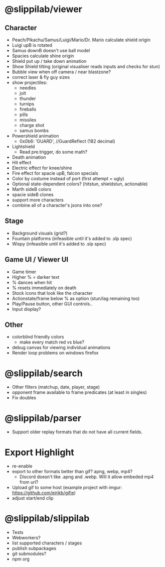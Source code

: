 # @slippilab/viewer

## Character

- Peach/Pikachu/Samus/Luigi/Mario/Dr. Mario calculate shield origin
- Luigi upB is rotated
- Samus downB doesn't use ball model
- Spacies calculate shine origin
- Shield put up / take down animation
- Show Shield tilting (original visualiser reads inputs and checks for stun)
- Bubble view when off camera / near blastzone?
- correct laser & fly guy sizes
- show projectiles:
  - needles
  - jolt
  - thunder
  - turnips
  - fireballs
  - pills
  - missiles
  - charge shot
  - samus bombs
- Powershield animation
  - 0x0b6: 'GUARD', //GuardReflect (182 decimal)
- Lightshield
  - Read pre.trigger, do some math?
- Death animation
- Hit effect
- Electric effect for knee/shine
- Fire effect for spacie upB, falcon specials
- Color by costume instead of port (first attempt = ugly)
- Optional state-dependent colors? (hitstun, shieldstun, actionable)
- Marth sideB colors
- spacie sideB clones
- support more characters
- combine all of a character's jsons into one?

## Stage

- Background visuals (grid?)
- Fountain platforms (infeasible until it's added to .slp spec)
- Wispy (infeasible until it's added to .slp spec)

## Game UI / Viewer UI

- Game timer
- Higher % = darker text
- % dances when hit
- % resets immediately on death
- Stock icons that look like the character
- Actionstate/frame below % as option (stun/lag remaining too)
- Play/Pause button, other GUI controls..
- Input display?

## Other

- colorblind friendly colors
  - make every match red vs blue?
- debug canvas for viewing individual animations
- Render loop problems on windows firefox

# @slippilab/search

- Other filters (matchup, date, player, stage)
- opponent frame available to frame predicates (at least in singles)
- Fix doubles

# @slippilab/parser

- Support older replay formats that do not have all current fields.

# Export Highlight

- re-enable
- export to other formats better than gif? apng, webp, mp4?
  - Discord doesn't like .apng and .webp. Will it allow embeded mp4 from url?
- Upload gif to some host (example project with imgur: https://github.com/eirikb/gifie)
- adjust start/end clip

# @slippilab/slippilab

- Tests
- Webworkers?
- list supported characters / stages
- publish subpackages
- git submodules?
- npm org
